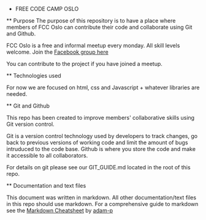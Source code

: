 * FREE CODE CAMP OSLO

** Purpose
The purpose of this repository is to have a place where members of FCC Oslo can contribute their code and collaborate using Git and Github.

FCC Oslo is a free and informal meetup every monday. All skill levels welcome.
Join the [Facebook group here](https://www.facebook.com/groups/free.code.camp.oslo/ "Free Code Camp Oslo")

You can contribute to the project if you have joined a meetup.


** Technologies used

For now we are focused on html, css and Javascript + whatever libraries are needed.


** Git and Github

This repo has been created to improve members' collaborative skills using Git version control.

Git is a version control technology used by developers to track changes, go back to previous versions of working code and limit the amount of bugs intruduced to the code base. Github is where you store the code and make it accessible to all collaborators.

For details on git please see our GIT_GUIDE.md located in the root of this repo.

** Documentation and text files

This document was written in markdown. All other documentation/text files in this repo should use markdown. For a comprehensive guide to markdown see the [Markdown Cheatsheet](https://github.com/adam-p/markdown-here/wiki/Markdown-Cheatsheet "Markdown cheatsheet") by [adam-p](https://github.com/adam-p "adam-p github")

